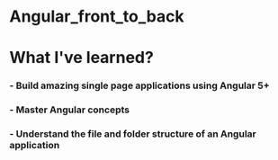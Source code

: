 # Angular_front_to_back
# What I've learned?

### - Build amazing single page applications using Angular 5+

### - Master Angular concepts

### - Understand the file and folder structure of an Angular application
